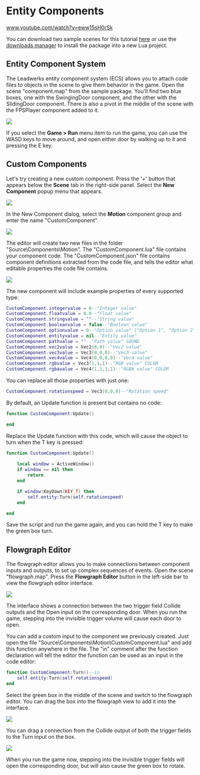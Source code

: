 # Entity Components

www.youtube.com/watch?v=eww15sH0rSk

You can download two sample scenes for this tutorial [here](https://www.leadwerks.com/community/files/file/3592-components-sample/) or use the [downloads manager](downloadsmanager.md) to install the package into a new Lua project.

## Entity Component System

The Leadwerks entity component system (ECS) allows you to attach code files to objects in the scene to give them behavior in the game. Open the scene "component.map" from the sample package. You'll find two blue boxes, one with the SwingingDoor component, and the other with the SlidingDoor component. There is also a pivot in the middle of the scene with the FPSPlayer component added to it.

![](https://github.com/UltraEngine/Documentation/blob/master/Images/components.png?raw=true)

If you select the **Game > Run** menu item to run the game, you can use the WASD keys to move around, and open either door by walking up to it and pressing the E key.

## Custom Components

Let's try creating a new custom component. Press the '+' button that appears below the **Scene** tab in the right-side panel. Select the **New Component** popup menu that appears.

![](https://github.com/UltraEngine/Documentation/blob/master/Images/newcomponent.png?raw=true)

In the New Component dialog, select the **Motion** component group and enter the name "CustomComponent".

![](https://github.com/UltraEngine/Documentation/blob/master/Images/newcomponent2.png?raw=true)

The editor will create two new files in the folder "Source\Components\Motion". The "CustomComponent.lua" file contains your component code. The "CustomComponent.json" file contains component definitions extracted from the code file, and tells the editor what editable properties the code file contains.

![](https://github.com/UltraEngine/Documentation/blob/master/Images/newcomponent3.png?raw=true)

The new component will include example properties of every supported type:
```lua
CustomComponent.integervalue = 0--"Integer value"
CustomComponent.floatvalue = 0.0--"Float value"
CustomComponent.stringvalue = ""--"String value"
CustomComponent.booleanvalue = false--"Boolean value"
CustomComponent.optionvalue = 0--"Option value" ["Option 1", "Option 2", "Option 3"]
CustomComponent.entityvalue = nil--"Entity value"
CustomComponent.pathvalue = ""--"Path value" SOUND
CustomComponent.vec2value = Vec2(0,0)--"Vec2 value"
CustomComponent.vec3value = Vec3(0,0,0)--"Vec3 value"
CustomComponent.vec4value = Vec4(0,0,0,0)--"Vec4 value"
CustomComponent.rgbvalue = Vec3(1,1,1)--"RGB value" COLOR
CustomComponent.rgbavalue = Vec4(1,1,1,1)--"RGBA value" COLOR
```
You can replace all those properties with just one:
```lua
CustomComponent.rotationspeed = Vec3(0,0,0)--"Rotation speed"
```

By default, an Update function is present but contains no code:
```lua
function CustomComponent:Update()

end
```

Replace the Update function with this code, which will cause the object to turn when the T key is pressed:
```lua
function CustomComponent:Update()
	
	local window = ActiveWindow()
	if window == nil then
		return
	end

	if window:KeyDown(KEY_T) then
		self.entity:Turn(self.rotationspeed)
	end

end
```
Save the script and run the game again, and you can hold the T key to make the green box turn.

## Flowgraph Editor

The flowgraph editor allows you to make connections between component inputs and outputs, to set up complex sequences of events. Open the scene "flowgraph.map". Press the **Flowgraph Editor** button in the left-side bar to view the flowgraph editor interface.

![](https://github.com/UltraEngine/Documentation/blob/master/Images/flowgraphexample.png?raw=true)

The interface shows a connection between the two trigger field Collide outputs and the Open input on the corresponding door. When you run the game, stepping into the invisible trigger volume will cause each door to open.

You can add a custom input to the component we previously created. Just open the file "Source\Components\Motion\CustomComponent.lua" and add this function anywhere in the file. The "in" comment after the function declaration will tell the editor the function can be used as an input in the code editor:

```lua
function CustomComponent:Turn()--in
	self.entity:Turn(self.rotationspeed)
end
```

Select the green box in the middle of the scene and switch to the flowgraph editor. You can drag the box into the flowgraph view to add it into the interface.

![](https://github.com/UltraEngine/Documentation/blob/master/Images/addentitytoflowgraph.gif?raw=true)

You can drag a connection from the Collide output of both the trigger fields to the Turn input on the box.

![](https://github.com/UltraEngine/Documentation/blob/master/Images/connect.gif?raw=true)

When you run the game now, stepping into the invisible trigger fields will open the corresponding door, but will also cause the green box to rotate.
